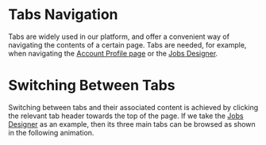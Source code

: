 # Tabs Navigation

Tabs are widely used in our platform, and offer a convenient way of navigating the contents of a certain page. Tabs are needed, for example, when navigating the [Account Profile page](/accounts/ui/profile-page.md) or the [Jobs Designer](/jobs-designer/overview.md).

# Switching Between Tabs

Switching between tabs and their associated content is achieved by clicking the relevant tab header towards the top of the page. If we take the [Jobs Designer](/jobs-designer/overview.md) as an example, then its three main tabs can be browsed as shown in the following animation.

<img data-gifffer="/images/tabs-navigation.gif" />
